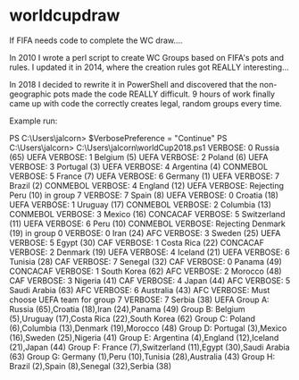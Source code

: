 # worldcupdraw
If FIFA needs code to complete the WC draw....

In 2010 I wrote a perl script to create WC Groups based on FIFA's pots and rules. I updated it in 2014, where the creation rules got REALLY interesting...

In 2018 I decided to rewrite it in PowerShell and discovered that the non-geographic pots made the code REALLY difficult.  9 hours of work finally came up with code the correctly creates legal, random groups every time.

Example run:

PS C:\Users\jalcorn> $VerbosePreference = "Continue"
PS C:\Users\jalcorn> C:\Users\jalcorn\worldCup2018.ps1
VERBOSE: 0 Russia (65) UEFA
VERBOSE: 1 Belgium (5) UEFA
VERBOSE: 2 Poland (6) UEFA
VERBOSE: 3 Portugal (3) UEFA
VERBOSE: 4 Argentina (4) CONMEBOL
VERBOSE: 5 France (7) UEFA
VERBOSE: 6 Germany (1) UEFA
VERBOSE: 7 Brazil (2) CONMEBOL
VERBOSE: 4 England (12) UEFA
VERBOSE: Rejecting Peru (10) in group 7
VERBOSE: 7 Spain (8) UEFA
VERBOSE: 0 Croatia (18) UEFA
VERBOSE: 1 Uruguay (17) CONMEBOL
VERBOSE: 2 Columbia (13) CONMEBOL
VERBOSE: 3 Mexico (16) CONCACAF
VERBOSE: 5 Switzerland (11) UEFA
VERBOSE: 6 Peru (10) CONMEBOL
VERBOSE: Rejecting Denmark (19) in group 0
VERBOSE: 0 Iran (24) AFC
VERBOSE: 3 Sweden (25) UEFA
VERBOSE: 5 Egypt (30) CAF
VERBOSE: 1 Costa Rica (22) CONCACAF
VERBOSE: 2 Denmark (19) UEFA
VERBOSE: 4 Iceland (21) UEFA
VERBOSE: 6 Tunisia (28) CAF
VERBOSE: 7 Senegal (32) CAF
VERBOSE: 0 Panama (49) CONCACAF
VERBOSE: 1 South Korea (62) AFC
VERBOSE: 2 Morocco (48) CAF
VERBOSE: 3 Nigeria (41) CAF
VERBOSE: 4 Japan (44) AFC
VERBOSE: 5 Saudi Arabia (63) AFC
VERBOSE: 6 Australia (43) AFC
VERBOSE: Must choose UEFA team for group 7
VERBOSE: 7 Serbia (38) UEFA
Group A: Russia (65),Croatia (18),Iran (24),Panama (49)
Group B: Belgium (5),Uruguay (17),Costa Rica (22),South Korea (62)
Group C: Poland (6),Columbia (13),Denmark (19),Morocco (48)
Group D: Portugal (3),Mexico (16),Sweden (25),Nigeria (41)
Group E: Argentina (4),England (12),Iceland (21),Japan (44)
Group F: France (7),Switzerland (11),Egypt (30),Saudi Arabia (63)
Group G: Germany (1),Peru (10),Tunisia (28),Australia (43)
Group H: Brazil (2),Spain (8),Senegal (32),Serbia (38)
